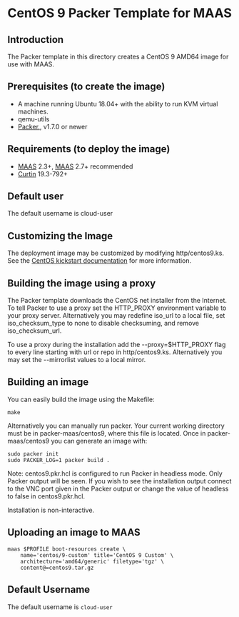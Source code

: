 # CentOS 9 Packer Template for MAAS

## Introduction

The Packer template in this directory creates a CentOS 9 AMD64 image for use
with MAAS.

## Prerequisites (to create the image)

* A machine running Ubuntu 18.04+ with the ability to run KVM virtual machines.
* qemu-utils
* [Packer.](https://www.packer.io/intro/getting-started/install.html), v1.7.0 or newer

## Requirements (to deploy the image)

* [MAAS](https://maas.io) 2.3+, [MAAS](https://maas.io) 2.7+ recommended
* [Curtin](https://launchpad.net/curtin) 19.3-792+

## Default user

The default username is cloud-user

## Customizing the Image

The deployment image may be customized by modifying http/centos9.ks. See the [CentOS kickstart documentation](https://docs.centos.org/en-US/centos/install-guide/Kickstart2/) for more information.

## Building the image using a proxy

The Packer template downloads the CentOS net installer from the Internet. To
tell Packer to use a proxy set the HTTP_PROXY environment variable to your proxy
server. Alternatively you may redefine iso_url to a local file, set
iso_checksum_type to none to disable checksuming, and remove iso_checksum_url.

To use a proxy during the installation add the --proxy=$HTTP_PROXY flag to every
line starting with url or repo in http/centos9.ks. Alternatively you may set the
--mirrorlist values to a local mirror.

## Building an image

You can easily build the image using the Makefile:

```shell
make
```

Alternatively you can manually run packer. Your current working directory must
be in packer-maas/centos9, where this file is located. Once in
packer-maas/centos9 you can generate an image with:

```shell
sudo packer init
sudo PACKER_LOG=1 packer build .
```

Note: centos9.pkr.hcl is configured to run Packer in headless mode. Only Packer
output will be seen. If you wish to see the installation output connect to the
VNC port given in the Packer output or change the value of headless to false in
centos9.pkr.hcl.

Installation is non-interactive.

## Uploading an image to MAAS

```shell
maas $PROFILE boot-resources create \
    name='centos/9-custom' title='CentOS 9 Custom' \
    architecture='amd64/generic' filetype='tgz' \
    content@=centos9.tar.gz
```

## Default Username

The default username is ```cloud-user```

